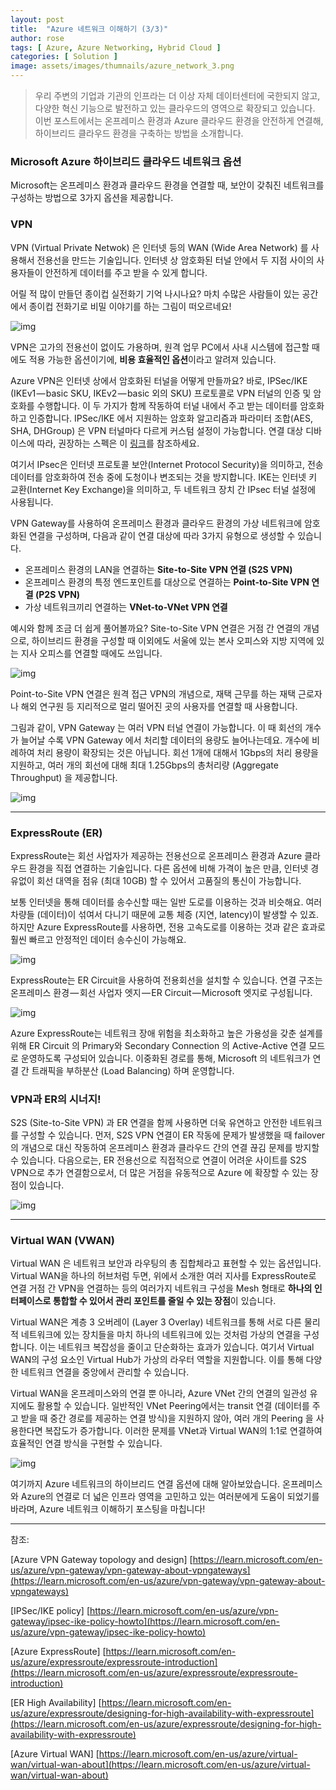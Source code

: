 ```yaml
---
layout: post
title:  "Azure 네트워크 이해하기 (3/3)"
author: rose
tags: [ Azure, Azure Networking, Hybrid Cloud ]
categories: [ Solution ]
image: assets/images/thumnails/azure_network_3.png
---
```


> 우리 주변의 기업과 기관의 인프라는 더 이상 자체 데이터센터에 국한되지 않고, 다양한 혁신 기능으로 발전하고 있는 클라우드의 영역으로 확장되고 있습니다. 이번 포스트에서는 온프레미스 환경과 Azure 클라우드 환경을 안전하게 연결해, 하이브리드 클라우드 환경을 구축하는 방법을 소개합니다.
> 

### Microsoft Azure 하이브리드 클라우드 네트워크 옵션

Microsoft는 온프레미스 환경과 클라우드 환경을 연결할 때, 보안이 갖춰진 네트워크를 구성하는 방법으로 3가지 옵션을 제공합니다.

### VPN

VPN (Virtual Private Netwok) 은 인터넷 등의 WAN (Wide Area Network) 를 사용해서 전용선을 만드는 기술입니다. 인터넷 상 암호화된 터널 안에서 두 지점 사이의 사용자들이 안전하게 데이터를 주고 받을 수 있게 합니다.

어릴 적 많이 만들던 종이컵 실전화기 기억 나시나요? 마치 수많은 사람들이 있는 공간에서 종이컵 전화기로 비밀 이야기를 하는 그림이 떠오르네요!

![img](https://cdn-images-1.medium.com/max/1200/1*mH829uwHL_TdJ_K-mtHhzg.jpeg)

VPN은 고가의 전용선이 없이도 가용하며, 원격 업무 PC에서 사내 시스템에 접근할 때에도 적용 가능한 옵션이기에, **비용 효율적인 옵션**이라고 알려져 있습니다.

Azure VPN은 인터넷 상에서 암호화된 터널을 어떻게 만들까요? 바로, IPSec/IKE (IKEv1 — basic SKU, IKEv2 — basic 외의 SKU) 프로토콜로 VPN 터널의 인증 및 암호화를 수행합니다. 이 두 가지가 함께 작동하여 터널 내에서 주고 받는 데이터를 암호화하고 인증합니다. IPSec/IKE 에서 지원하는 암호화 알고리즘과 파라미터 조합(AES, SHA, DHGroup) 은 VPN 터널마다 다르게 커스텀 설정이 가능합니다. 연결 대상 디바이스에 따라, 권장하는 스펙은 이 [링크](https://learn.microsoft.com/en-us/azure/vpn-gateway/vpn-gateway-about-vpn-devices#devicetable)를 참조하세요.

여기서 IPsec은 인터넷 프로토콜 보안(Internet Protocol Security)을 의미하고, 전송 데이터를 암호화하여 전송 중에 도청이나 변조되는 것을 방지합니다. IKE는 인터넷 키 교환(Internet Key Exchange)을 의미하고, 두 네트워크 장치 간 IPsec 터널 설정에 사용됩니다.

VPN Gateway를 사용하여 온프레미스 환경과 클라우드 환경의 가상 네트워크에 암호화된 연결을 구성하며, 다음과 같이 연결 대상에 따라 3가지 유형으로 생성할 수 있습니다.

- 온프레미스 환경의 LAN을 연결하는 **Site-to-Site VPN 연결 (S2S VPN)**
- 온프레미스 환경의 특정 엔드포인트를 대상으로 연결하는 **Point-to-Site VPN 연결 (P2S VPN)**
- 가상 네트워크끼리 연결하는 **VNet-to-VNet VPN 연결**

예시와 함께 조금 더 쉽게 풀어볼까요? Site-to-Site VPN 연결은 거점 간 연결의 개념으로, 하이브리드 환경을 구성할 때 이외에도 서울에 있는 본사 오피스와 지방 지역에 있는 지사 오피스를 연결할 때에도 쓰입니다.

![img](https://cdn-images-1.medium.com/max/1200/0*uXipgAcxBG_B4sFb.png)

Point-to-Site VPN 연결은 원격 접근 VPN의 개념으로, 재택 근무를 하는 재택 근로자나 해외 연구원 등 지리적으로 멀리 떨어진 곳의 사용자를 연결할 때 사용합니다.

그림과 같이, VPN Gateway 는 여러 VPN 터널 연결이 가능합니다. 이 때 회선의 개수가 늘어날 수록 VPN Gateway 에서 처리할 데이터의 용량도 늘어나는데요. 개수에 비례하여 처리 용량이 확장되는 것은 아닙니다. 회선 1개에 대해서 1Gbps의 처리 용량을 지원하고, 여러 개의 회선에 대해 최대 1.25Gbps의 총처리량 (Aggregate Throughput) 을 제공합니다.

![img](https://cdn-images-1.medium.com/max/1200/0*IwgH3mxhMkVVJkfP.png)

---

### ExpressRoute (ER)

ExpressRoute는 회선 사업자가 제공하는 전용선으로 온프레미스 환경과 Azure 클라우드 환경을 직접 연결하는 기술입니다. 다른 옵션에 비해 가격이 높은 만큼, 인터넷 경유없이 회선 대역을 점유 (최대 10GB) 할 수 있어서 고품질의 통신이 가능합니다.

보통 인터넷을 통해 데이터를 송수신할 때는 일반 도로를 이용하는 것과 비슷해요. 여러 차량들 (데이터)이 섞여서 다니기 때문에 교통 체증 (지연, latency)이 발생할 수 있죠. 하지만 Azure ExpressRoute를 사용하면, 전용 고속도로를 이용하는 것과 같은 효과로 훨씬 빠르고 안정적인 데이터 송수신이 가능해요.

![img](https://cdn-images-1.medium.com/max/1200/1*JjxcNTzxNXXCALx_ntwXxg.jpeg)

ExpressRoute는 ER Circuit을 사용하여 전용회선을 설치할 수 있습니다. 연결 구조는 온프레미스 환경 — 회선 사업자 엣지 — ER Circuit — Microsoft 엣지로 구성됩니다.

![img](https://cdn-images-1.medium.com/max/1200/0*O8DxZarexa5dB_VN.png)

Azure ExpressRoute는 네트워크 장애 위험을 최소화하고 높은 가용성을 갖춘 설계를 위해 ER Circuit 의 Primary와 Secondary Connection 의 Active-Active 연결 모드로 운영하도록 구성되어 있습니다. 이중화된 경로를 통해, Microsoft 의 네트워크가 연결 간 트래픽을 부하분산 (Load Balancing) 하며 운영합니다.

### VPN과 ER의 시너지!

S2S (Site-to-Site VPN) 과 ER 연결을 함께 사용하면 더욱 유연하고 안전한 네트워크를 구성할 수 있습니다. 먼저, S2S VPN 연결이 ER 작동에 문제가 발생했을 때 failover의 개념으로 대신 작동하여 온프레미스 환경과 클라우드 간의 연결 끊김 문제를 방지할 수 있습니다. 다음으로는, ER 전용선으로 직접적으로 연결이 어려운 사이트를 S2S VPN으로 추가 연결함으로서, 더 많은 거점을 유동적으로 Azure 에 확장할 수 있는 장점이 있습니다.

![img](https://cdn-images-1.medium.com/max/1200/0*Kz_CaaP4dGy0BZni.png)

---

### Virtual WAN (VWAN)

Virtual WAN 은 네트워크 보안과 라우팅의 총 집합체라고 표현할 수 있는 옵션입니다. Virtual WAN을 하나의 허브처럼 두면, 위에서 소개한 여러 지사를 ExpressRoute로 연결 거점 간 VPN을 연결하는 등의 여러가지 네트워크 구성을 Mesh 형태로 **하나의 인터페이스로 통합할 수 있어서 관리 포인트를 줄일 수 있는 장점**이 있습니다.

Virtual WAN은 계층 3 오버레이 (Layer 3 Overlay) 네트워크를 통해 서로 다른 물리적 네트워크에 있는 장치들을 마치 하나의 네트워크에 있는 것처럼 가상의 연결을 구성합니다. 이는 네트워크 복잡성을 줄이고 단순화하는 효과가 있습니다. 여기서 Virtual WAN의 구성 요소인 Virtual Hub가 가상의 라우터 역할을 지원합니다. 이를 통해 다양한 네트워크 연결을 중앙에서 관리할 수 있습니다.

Virtual WAN을 온프레미스와의 연결 뿐 아니라, Azure VNet 간의 연결의 일관성 유지에도 활용할 수 있습니다. 일반적인 VNet Peering에서는 transit 연결 (데이터를 주고 받을 때 중간 경로를 제공하는 연결 방식)을 지원하지 않아, 여러 개의 Peering 을 사용한다면 복잡도가 증가합니다. 이러한 문제를 VNet과 Virtual WAN의 1:1로 연결하여 효율적인 연결 방식을 구현할 수 있습니다.

![img](https://cdn-images-1.medium.com/max/1200/0*HxkPnKla5qlOmVTF.png)

여기까지 Azure 네트워크의 하이브리드 연결 옵션에 대해 알아보았습니다. 온프레미스와 Azure의 연결로 더 넓은 인프라 영역을 고민하고 있는 여러분에게 도움이 되었기를 바라며, Azure 네트워크 이해하기 포스팅을 마칩니다!

---

참조:

[Azure VPN Gateway topology and design] [https://learn.microsoft.com/en-us/azure/vpn-gateway/vpn-gateway-about-vpngateways](https://learn.microsoft.com/en-us/azure/vpn-gateway/vpn-gateway-about-vpngateways)

[IPSec/IKE policy] [https://learn.microsoft.com/en-us/azure/vpn-gateway/ipsec-ike-policy-howto](https://learn.microsoft.com/en-us/azure/vpn-gateway/ipsec-ike-policy-howto)

[Azure ExpressRoute] [https://learn.microsoft.com/en-us/azure/expressroute/expressroute-introduction](https://learn.microsoft.com/en-us/azure/expressroute/expressroute-introduction)

[ER High Availability] [https://learn.microsoft.com/en-us/azure/expressroute/designing-for-high-availability-with-expressroute](https://learn.microsoft.com/en-us/azure/expressroute/designing-for-high-availability-with-expressroute)

[Azure Virtual WAN] [https://learn.microsoft.com/en-us/azure/virtual-wan/virtual-wan-about](https://learn.microsoft.com/en-us/azure/virtual-wan/virtual-wan-about)